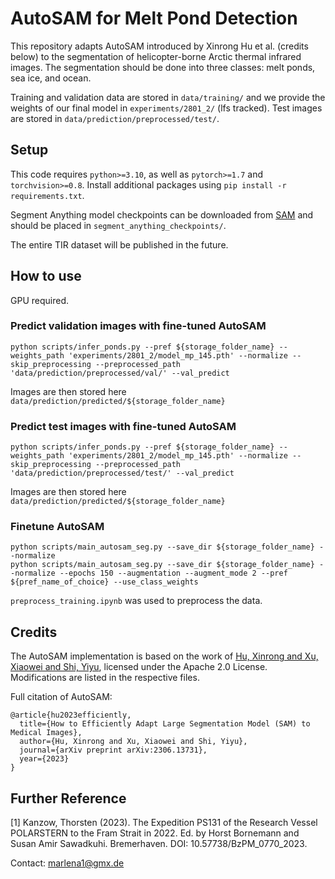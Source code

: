 # AutoSAM for Melt Pond Detection 

This repository adapts AutoSAM introduced by Xinrong Hu et al. (credits below) to the segmentation of helicopter-borne Arctic thermal infrared images. The segmentation should be done into three classes: melt ponds, sea ice, and ocean.

Training and validation data are stored in ```data/training/``` and we provide the weights of our final model in ```experiments/2801_2/``` (lfs tracked).
Test images are stored in ```data/prediction/preprocessed/test/```.

## Setup
This code requires `python>=3.10`, as well as `pytorch>=1.7` and `torchvision>=0.8`.  Install additional packages using ```pip install -r requirements.txt```.

Segment Anything model checkpoints can be downloaded from [SAM](https://github.com/facebookresearch/segment-anything#model-checkpoints) and should be placed in ```segment_anything_checkpoints/```.

The entire TIR dataset will be published in the future.

## How to use
GPU required.

### Predict validation images with fine-tuned AutoSAM
```
python scripts/infer_ponds.py --pref ${storage_folder_name} --weights_path 'experiments/2801_2/model_mp_145.pth' --normalize --skip_preprocessing --preprocessed_path 'data/prediction/preprocessed/val/' --val_predict
```
Images are then stored here ```data/prediction/predicted/${storage_folder_name} ```

### Predict test images with fine-tuned AutoSAM
```
python scripts/infer_ponds.py --pref ${storage_folder_name} --weights_path 'experiments/2801_2/model_mp_145.pth' --normalize --skip_preprocessing --preprocessed_path 'data/prediction/preprocessed/test/' --val_predict
```
Images are then stored here ```data/prediction/predicted/${storage_folder_name} ```

### Finetune AutoSAM
```
python scripts/main_autosam_seg.py --save_dir ${storage_folder_name} --normalize
python scripts/main_autosam_seg.py --save_dir ${storage_folder_name} --normalize --epochs 150 --augmentation --augment_mode 2 --pref ${pref_name_of_choice} --use_class_weights
```

```preprocess_training.ipynb``` was used to preprocess the data.

## Credits
The AutoSAM implementation is based on the work of [Hu, Xinrong and Xu, Xiaowei and Shi, Yiyu](https://github.com/xhu248/AutoSAM), licensed under the Apache 2.0 License. Modifications are listed in the respective files.

Full citation of AutoSAM:
```
@article{hu2023efficiently,
  title={How to Efficiently Adapt Large Segmentation Model (SAM) to Medical Images},
  author={Hu, Xinrong and Xu, Xiaowei and Shi, Yiyu},
  journal={arXiv preprint arXiv:2306.13731},
  year={2023}
}
```

## Further Reference
[1] Kanzow, Thorsten (2023). The Expedition PS131 of the Research Vessel POLARSTERN to the
Fram Strait in 2022. Ed. by Horst Bornemann and Susan Amir Sawadkuhi. Bremerhaven. DOI: 10.57738/BzPM\_0770\_2023.

Contact: marlena1@gmx.de
